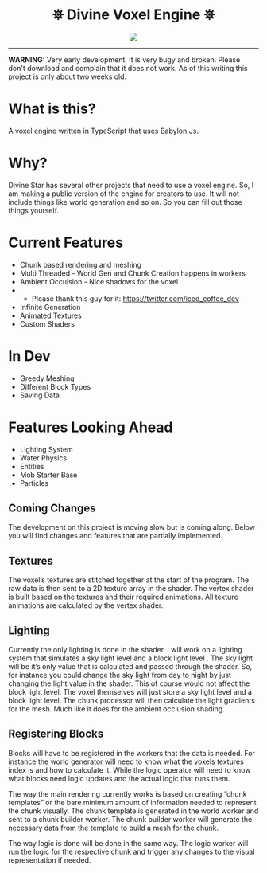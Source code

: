 <h1 align="center">
 ⛯ Divine Voxel Engine ⛯
</h1>
 
<p align="center">
<img src="https://divinestarapparel.com/wp-content/uploads/2021/02/logo-small.png"/>
</p>


---

__WARNING:__
Very early development. It is very bugy and broken. Please don't download and complain that
it does not work. As of this writing this project is only about two weeks old.

# What is this?

A voxel engine written in TypeScript that uses Babylon.Js. 

# Why?

Divine Star has several other projects that need to use a voxel engine. So, I am making a 
public version of the engine for creators to use. It will not include things like world 
generation and so on. So you can fill out those things yourself. 

# Current Features

- Chunk based rendering and meshing
- Multi Threaded - World Gen and Chunk Creation happens in workers
- Ambient Occulsion - Nice shadows for the voxel 
- - Please thank this guy for it: https://twitter.com/iced_coffee_dev
- Infinite Generation
- Animated Textures
- Custom Shaders

# In Dev

- Greedy Meshing
- Different Block Types
- Saving Data

# Features Looking Ahead 

- Lighting System 
- Water Physics
- Entities
- Mob Starter Base
- Particles 

## Coming Changes

The development on this project is moving slow but is coming along. Below you will find changes and features that are partially implemented. 

## Textures

The voxel’s textures are stitched together at the start of the program. The raw data is then sent to a 2D texture array in the shader. The vertex shader is built based on the textures and their required animations. All texture animations are calculated by the vertex shader. 

## Lighting

Currently the only lighting is done in the shader. I will work on a lighting system that simulates a sky light level and a block light level . The sky light will be it’s only value that is calculated and passed through the shader. So, for instance you could change the sky light from day to night by just changing the light value in the shader. This of course would not affect the block light level. 
The voxel themselves will just store a sky light level and a block light level. The chunk processor will then calculate the light gradients for the mesh. Much like it does for the ambient occlusion shading. 

## Registering Blocks

Blocks will have to be registered in the workers that the data is needed. For instance the world generator will need to know what the voxels textures index is and how to calculate it. While the logic operator will need to know what blocks need logic updates and the actual logic that runs them. 

The way the main rendering currently works is based on creating “chunk templates” or the bare minimum amount of information needed to represent the chunk visually. The chunk template is generated in the world worker and sent to a chunk builder worker. The chunk builder worker will generate the necessary data from the template to build a mesh for the chunk. 

The way logic is done will be done in the same way. The logic worker will run the logic for the respective chunk and trigger any changes to the visual representation if needed. 



